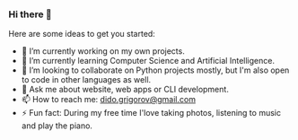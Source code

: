### Hi there 👋

Here are some ideas to get you started:

- 🔭 I’m currently working on my own projects.
- 🌱 I’m currently learning Computer Science and Artificial Intelligence.
- 👯 I’m looking to collaborate on Python projects mostly, but I'm also open to code in other languages as well.
- 💬 Ask me about website, web apps or CLI development. 
- 📫 How to reach me: dido.grigorov@gmail.com
- ⚡ Fun fact: During my free time I'love taking photos, listening to music and play the piano.
